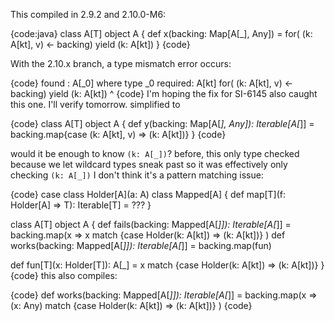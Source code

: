 This compiled in 2.9.2 and 2.10.0-M6:

{code:java}
class A[T]
object A {
  def x(backing: Map[A[_], Any]) =
    for( (k: A[kt], v) <- backing)
      yield (k: A[kt])
}
{code}

With the 2.10.x branch, a type mismatch error occurs:

{code}
 found   : A[_0] where type _0
 required: A[kt]
                for( (k: A[kt], v) <- backing) yield (k: A[kt])
                                                      ^
{code}
I'm hoping the fix for SI-6145 also caught this one. I'll verify tomorrow.
simplified to 

{code}
class A[T]
object A {
  def y(backing: Map[A[_], Any]): Iterable[A[_]] =
    backing.map{case (k: A[kt], v) => (k: A[kt])}
}
{code}

would it be enough to know `(k: A[_])`? before, this only type checked because we let wildcard types sneak past so it was effectively only checking `(k: A[_])`
I don't think it's a pattern matching issue:

{code}
case class Holder[A](a: A)
class Mapped[A] { def map[T](f: Holder[A] => T): Iterable[T] = ??? }

class A[T]
object A {
  def fails(backing: Mapped[A[_]]): Iterable[A[_]]
    = backing.map(x =>
         x match {case Holder(k: A[kt]) => (k: A[kt])}
      )
  def works(backing: Mapped[A[_]]): Iterable[A[_]]
    = backing.map(fun)

  def fun[T](x: Holder[T]): A[_] = 
         x match {case Holder(k: A[kt]) => (k: A[kt])}
}
{code}
this also compiles:

{code}
  def works(backing: Mapped[A[_]]): Iterable[A[_]]
    = backing.map(x =>
         (x: Any) match {case Holder(k: A[kt]) => (k: A[kt])}
      )
{code}
